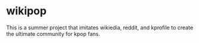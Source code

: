 # wikipop
This is a summer project that imitates wikiedia, reddit, and kprofile to create the ultimate community for kpop fans. 
